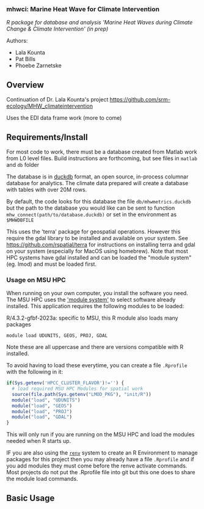 ### mhwci: Marine Heat Wave for Climate Intervention

*R package for database and analysis 'Marine Heat Waves during Climate Change & Climate Intervention' (in prep)*

Authors:

-   Lala Kounta
-   Pat Bills
-   Phoebe Zarnetske

## Overview

Continuation of Dr. Lala Kounta's project <https://github.com/srm-ecology/MHW_climateintervention>

Uses the EDI data frame work (more to come)

## Requirements/Install

For most code to work, there must be a database created from Matlab work from L0 level files. Build instructions are forthcoming, but see files in `matlab` and `db` folder

The database is in [duckdb](https://duckdb.org) format, an open source, in-process columnar database for analytics. The climate data prepared will create a database with tables with over 20M rows.

By default, the code looks for this database the file `db/mhwmetrics.duckdb` but the path to the database you would like can be sent to function `mhw_connect(path/to/database.duckdb)` or set in the environment as `$MHWDBFILE`

This uses the 'terra' package for geospatial operations. However this require the gdal library to be installed and available on your system. See <https://github.com/rspatial/terra> for instructions on installing terra and gdal on your system (especially for MacOS using homebrew). Note that most HPC systems have gdal installed and can be loaded the "module system" (eg. lmod) and must be loaded first.

### Usage on MSU HPC

When running on your own computer, you install the software you need.  The MSU HPC uses the ['module system'](https://docs.icer.msu.edu/Intro_to_modules/) to select software already installed.  This application requires the following modules to be loaded: 

R/4.3.2-gfbf-2023a: specific to MSU, this R module also loads many packages

`module load UDUNITS, GEOS, PROJ, GDAL`

Note these are all uppercase and there are versions compatible with R installed. 

To avoid having to load these everytime, you can create a file `.Rprofile` with the following in it: 

```R
if(Sys.getenv('HPCC_CLUSTER_FLAVOR')!='') {
  # load required MSU HPC Modules for spatial work
  source(file.path(Sys.getenv("LMOD_PKG"), "init/R"))
  module("load", "UDUNITS")
  module("load", "GEOS")
  module("load", "PROJ")
  module("load", "GDAL")
}
```
  
This will only run if you are running on the MSU HPC and load the modules needed when R starts up. 

IF you are also using the [`renv`](https://rstudio.github.io/renv/articles/renv.html) system to create an R Environment to manage packages for this project then you may already have a file `.Rprofile` and if you add modules they must come before the renve activate commands.   Most projects do not put the .Rprofile file into git but this one does to share the module load commands. 


## Basic Usage

